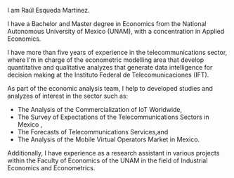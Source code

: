 I am Raúl Esqueda Martínez.

I have a Bachelor and Master degree in Economics from the National Autonomous University of Mexico (UNAM), with a concentration in Applied Economics.

I have more than five years of experience in the telecommunications sector, where I'm in charge of the econometric modelling area that develop quantitative and qualitative analyzes that generate data intelligence for decision making at the Instituto Federal de Telecomunicaciones (IFT).

As part of the economic analysis team, I help to developed studies and analyzes of interest in the sector such as: 
- The Analysis of the Commercialization of IoT Worldwide, 
- The Survey of Expectations of the Telecommunications Sectors in Mexico , 
- The Forecasts of Telecommunications Services,and
- The Analysis of the Mobile Virtual Operators Market in Mexico.

Additionally, I have experience as a research assistant in various projects within the Faculty of Economics of the UNAM in the field of Industrial Economics and Econometrics.

